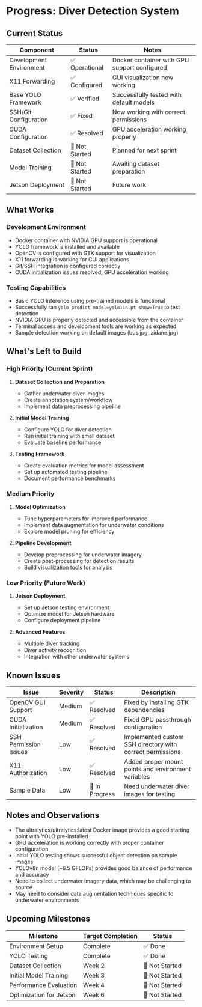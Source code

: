 # Progress: Diver Detection System

## Current Status

| Component | Status | Notes |
|-----------|--------|-------|
| Development Environment | ✅ Operational | Docker container with GPU support configured |
| X11 Forwarding | ✅ Configured | GUI visualization now working |
| Base YOLO Framework | ✅ Verified | Successfully tested with default models |
| SSH/Git Configuration | ✅ Fixed | Now working with correct permissions |
| CUDA Configuration | ✅ Resolved | GPU acceleration working properly |
| Dataset Collection | 🔄 Not Started | Planned for next sprint |
| Model Training | 🔄 Not Started | Awaiting dataset preparation |
| Jetson Deployment | 🔄 Not Started | Future work |

## What Works

### Development Environment
- Docker container with NVIDIA GPU support is operational
- YOLO framework is installed and available
- OpenCV is configured with GTK support for visualization
- X11 forwarding is working for GUI applications
- Git/SSH integration is configured correctly
- CUDA initialization issues resolved, GPU acceleration working

### Testing Capabilities
- Basic YOLO inference using pre-trained models is functional
- Successfully ran `yolo predict model=yolo11n.pt show=True` to test detection
- NVIDIA GPU is properly detected and accessible from the container
- Terminal access and development tools are working as expected
- Sample detection working on default images (bus.jpg, zidane.jpg)

## What's Left to Build

### High Priority (Current Sprint)
1. **Dataset Collection and Preparation**
   - Gather underwater diver images
   - Create annotation system/workflow
   - Implement data preprocessing pipeline

2. **Initial Model Training**
   - Configure YOLO for diver detection
   - Run initial training with small dataset
   - Evaluate baseline performance

3. **Testing Framework**
   - Create evaluation metrics for model assessment
   - Set up automated testing pipeline
   - Document performance benchmarks

### Medium Priority
1. **Model Optimization**
   - Tune hyperparameters for improved performance
   - Implement data augmentation for underwater conditions
   - Explore model pruning for efficiency

2. **Pipeline Development**
   - Develop preprocessing for underwater imagery
   - Create post-processing for detection results
   - Build visualization tools for analysis

### Low Priority (Future Work)
1. **Jetson Deployment**
   - Set up Jetson testing environment
   - Optimize model for Jetson hardware
   - Configure deployment pipeline

2. **Advanced Features**
   - Multiple diver tracking
   - Diver activity recognition
   - Integration with other underwater systems

## Known Issues

| Issue | Severity | Status | Description |
|-------|----------|--------|-------------|
| OpenCV GUI Support | Medium | ✅ Resolved | Fixed by installing GTK dependencies |
| CUDA Initialization | Medium | ✅ Resolved | Fixed GPU passthrough configuration |
| SSH Permission Issues | Low | ✅ Resolved | Implemented custom SSH directory with correct permissions |
| X11 Authorization | Low | ✅ Resolved | Added proper mount points and environment variables |
| Sample Data | Low | 🔄 In Progress | Need underwater diver images for testing |

## Notes and Observations

- The ultralytics/ultralytics:latest Docker image provides a good starting point with YOLO pre-installed
- GPU acceleration is working correctly with proper container configuration
- Initial YOLO testing shows successful object detection on sample images
- YOLOv8n model (~6.5 GFLOPs) provides good balance of performance and accuracy
- Need to collect underwater imagery data, which may be challenging to source
- May need to consider data augmentation techniques specific to underwater environments

## Upcoming Milestones

| Milestone | Target Completion | Status |
|-----------|-------------------|--------|
| Environment Setup | Complete | ✅ Done |
| YOLO Testing | Complete | ✅ Done |
| Dataset Collection | Week 2 | 🔄 Not Started |
| Initial Model Training | Week 3 | 🔄 Not Started |
| Performance Evaluation | Week 4 | 🔄 Not Started |
| Optimization for Jetson | Week 6 | 🔄 Not Started | 